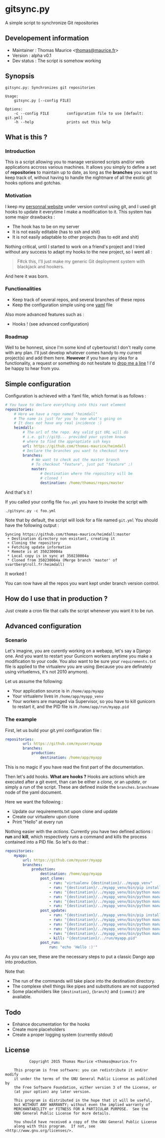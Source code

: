 # gitsync.py
A simple script to synchronize Git repositories

## Developement information

 * Maintainer  : Thomas Maurice
   &lt;[thomas@maurice.fr](mailto:thomas@maurice.fr)&gt;
 * Version     : alpha v0.1
 * Dev status  : The script is somehow working

## Synopsis
```
gitsync.py: Synchronizes git repositories

Usage:
    gitsync.py [--config FILE]

Options:
    -c --config FILE        configuration file to use [default: git.yml]
    -h --help               prints out this help
```

## What is this ?
### Introduction
This is a script allowing you to manage versioned scripts 
and/or web applications accross various machines. It allows
you simply to define a set of **repositories** to maintain up
to date, as long as the **branches** you want to keep track
of, without having to handle the nightmare of all the
exotic git hooks options and gotchas.

### Motivation
I keep my [personnal website](https://thomas.maurice.fr)
under version control using git, and I used git hooks to
update it everytime I make a modification to it. This system
has some major drawbacks :
* The hook has to be on my server
* It is not easily editable (has to ssh and shit)
* It is not easily adaptable to other projects (has to edit and shit)

Nothing critical, until I started to work on a friend's project and I
tried without any success to adapt my hooks to the new
project, so I went all :

> F#ck this, I'll just make my generic Git deployment system
> with blackjack and hookers.

And here it was born.

### Functionalities
* Keep track of several repos, and several branches of these
  repos
* Keep the configuration simple using one [yaml](http://yaml.org) file

Also more advanced features such as :
* Hooks ! (see advanced configuration)

### Roadmap
Well to be honnest, since I'm some kind of cybertourist I
don't really come with any plan. I'll just develop whatever
comes handy to my current project(s) and add them here.
**However** if you have any idea for a functionality, a
request or something do not hesitate to [drop me a line](mailto:thomas@maurice.fr) ! I'd be happy to hear from
you.

## Simple configuration
Configuration is achieved with a Yaml file, which format is as
follows :

```yaml
# You have to declare everything into this root element
repositories:
    # Here we have a repo named "heimdall"
    # The name is just for you to see what's going on
    # It does not have any real incidence :)
    heimdall:
        # The url of the repo. Any valid git URL will do
        # i.e. git://git@... provided your system knows
        # where to find the approptiate ssh keys
        url: https://github.com/thomas-maurice/heimdall
        # Declare the branches you want to checkout here
        branches:
            # We want to check out the master branch
            # To checkout "feature", just put "feature" ;)
            master:
                # Destination where the repository will be
                # cloned !
                destination: /home/thomas/repos/master

```

And that's it !

If you called your config file `foo.yml` you have to invoke the
script with

```
./gitsync.py -c foo.yml
```

Note that by default, the script will look for a file named `git.yml`
You should have the following output :

```
Syncing https://github.com/thomas-maurice/heimdall:master
 + Destination directory non existant, creating it
 + Cloning the repository
 + Fetching update information
 * Remote is at 350230004a
 * Local copy is in sync at 350230004a
 * Cloned from 350230004a (Merge branch 'master' of svartbergtroll.fr:heimdall)

```

It worked !

You can now have all the repos you want kept under branch 
version control.

## How do I use that in production ?
Just create a cron file that calls the script whenever you want it to be run.

## Advanced configuration
### Scenario
Let's imagine, you are curently working on a webapp, let's
say a Django one. And you want to restart your Gunicorn
workers anytime you make a modification to your code. You
also want to be sure your `requirements.txt` file is applied
to the virtualenv you are using (because you are definately using virtuelenvs, it's not 2010 anymore).

Let us assume the following:
* Your application source is in `/home/app/myapp`
* Your virtualenv lives in `/home/app/myapp_venv`
* Your workers are managed via Supervisor, so you have to kill gunicorn to restart it, and the PID file is in `/home/app/run/myapp.pid`

### The example
First, let us build your git.yml configuration file :

```yaml
repositories:
        url: https://github.com/myuser/myapp
        branches:
            production:
                destination: /home/app/myapp
```

This is no magic if you have read the first part of the documentation.

Then let's add hooks. **What are hooks ?** Hooks are actions
which are executed after a git event, than can be either
a *clone*, or an *update*, or simply a *run* of the script.
These are defined inside the `branches.branchname` node of the yaml document.

Here we want the following :
* Update our requirements.txt upon clone and update
* Create our virtualenv upon clone
* Print "Hello" at every run

Nothing easier with the *actions*. Currently you have two
defined actions : **run** and **kill**, which respectively
runs a command and kills the process contained into a PID
file. So let's do that :

```yaml
repositories:
    myapp:
        url: https://github.com/myuser/myapp
        branches:
            production:
                destination: /home/app/myapp
                post_clone:
                    - run: "virtualenv {destination}/../myapp_venv"
                    - run: "{destination}/../myapp_venv/bin/pip install -r requirements.txt"
                    - run: "{destination}/../myapp_venv/bin/python manage.py syncdb --noinput"
                    - run: "{destination}/../myapp_venv/bin/python manage.py makemigrations --noinput"
                    - run: "{destination}/../myapp_venv/bin/python manage.py migrate --noinput"
                    - run: "{destination}/../myapp_venv/bin/python manage.py collectstatic --noinput"
                post_update:
                    - run: "{destination}/../myapp_venv/bin/pip install -r requirements.txt"
                    - run: "{destination}/../myapp_venv/bin/python manage.py syncdb --noinput"
                    - run: "{destination}/../myapp_venv/bin/python manage.py makemigrations --noinput"
                    - run: "{destination}/../myapp_venv/bin/python manage.py migrate --noinput"
                    - run: "{destination}/../myapp_venv/bin/python manage.py collectstatic --noinput"
                    - kill: "{destination}/../run/myapp.pid"
                post_run:
                    run: "echo 'Hello :)'"

```

As you can see, these are the necessary steps to put a
classic Dango app into production.

Note that: 
* The run of the commands will take place into the destination directory.
* The complexe shell things like pipes and substitutions are not supported
* Some placeholders like `{destination}`, `{branch}` and `{commit}` are available.

## Todo
* Enhance documentation for the hooks
* Create more placeholders
* Create a proper logging system (currently stdout)

## License
```
           Copyright 2015 Thomas Maurice <thomas@maurice.fr>

    This program is free software: you can redistribute it and/or modify
    it under the terms of the GNU General Public License as published by
    the Free Software Foundation, either version 3 of the License, or
    (at your option) any later version.

    This program is distributed in the hope that it will be useful,
    but WITHOUT ANY WARRANTY; without even the implied warranty of
    MERCHANTABILITY or FITNESS FOR A PARTICULAR PURPOSE.  See the
    GNU General Public License for more details.

    You should have received a copy of the GNU General Public License
    along with this program.  If not, see <http://www.gnu.org/licenses/>.
```
